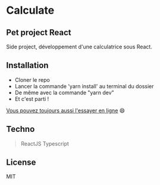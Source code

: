 # Calculate

## Pet project React

Side project, développement d'une calculatrice sous React.

## Installation

- Cloner le repo
- Lancer la commande 'yarn install' au terminal du dossier
- De même avec la commande "yarn dev"
- Et c'est parti !

[Vous pouvez toujours aussi l'essayer en ligne](https://calculator-48691e.netlify.app/) :smile:

## Techno

> ReactJS
> Typescript

## License

MIT
